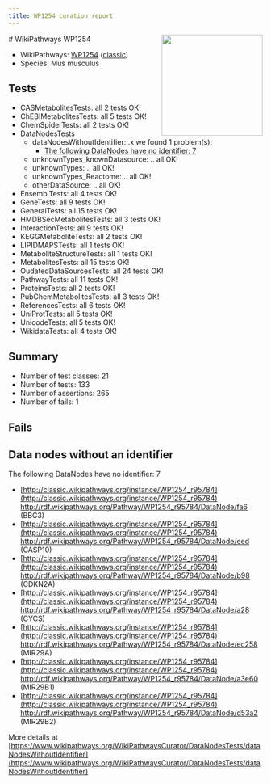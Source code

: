 ```yaml
---
title: WP1254 curation report
---
```


<img style="float: right; width: 200px" src="https://upload.wikimedia.org/wikipedia/commons/thumb/8/83/Wplogo_with_text_500.png/640px-Wplogo_with_text_500.png" />
# WikiPathways WP1254

* WikiPathways: [WP1254](https://wikipathways.org/pathways/WP1254) ([classic](https://classic.wikipathways.org/instance/WP1254))
* Species: Mus musculus
## Tests
* CASMetabolitesTests: all 2 tests OK!
* ChEBIMetabolitesTests: all 5 tests OK!
* ChemSpiderTests: all 2 tests OK!
* DataNodesTests
    * dataNodesWithoutIdentifier: .x we found 1 problem(s):
        * [The following DataNodes have no identifier: 7](#d2d32fa6)
    * unknownTypes_knownDatasource: .. all OK!
    * unknownTypes: .. all OK!
    * unknownTypes_Reactome: .. all OK!
    * otherDataSource: .. all OK!
* EnsemblTests: all 4 tests OK!
* GeneTests: all 9 tests OK!
* GeneralTests: all 15 tests OK!
* HMDBSecMetabolitesTests: all 3 tests OK!
* InteractionTests: all 9 tests OK!
* KEGGMetaboliteTests: all 2 tests OK!
* LIPIDMAPSTests: all 1 tests OK!
* MetaboliteStructureTests: all 1 tests OK!
* MetabolitesTests: all 15 tests OK!
* OudatedDataSourcesTests: all 24 tests OK!
* PathwayTests: all 11 tests OK!
* ProteinsTests: all 2 tests OK!
* PubChemMetabolitesTests: all 3 tests OK!
* ReferencesTests: all 6 tests OK!
* UniProtTests: all 5 tests OK!
* UnicodeTests: all 5 tests OK!
* WikidataTests: all 4 tests OK!


## Summary

* Number of test classes: 21
* Number of tests: 133
* Number of assertions: 265
* Number of fails: 1

## Fails

<a name="d2d32fa6" />

## Data nodes without an identifier

The following DataNodes have no identifier: 7

* [http://classic.wikipathways.org/instance/WP1254_r95784](http://classic.wikipathways.org/instance/WP1254_r95784) http://rdf.wikipathways.org/Pathway/WP1254_r95784/DataNode/fa6 (BBC3)
* [http://classic.wikipathways.org/instance/WP1254_r95784](http://classic.wikipathways.org/instance/WP1254_r95784) http://rdf.wikipathways.org/Pathway/WP1254_r95784/DataNode/eed (CASP10)
* [http://classic.wikipathways.org/instance/WP1254_r95784](http://classic.wikipathways.org/instance/WP1254_r95784) http://rdf.wikipathways.org/Pathway/WP1254_r95784/DataNode/b98 (CDKN2A)
* [http://classic.wikipathways.org/instance/WP1254_r95784](http://classic.wikipathways.org/instance/WP1254_r95784) http://rdf.wikipathways.org/Pathway/WP1254_r95784/DataNode/a28 (CYCS)
* [http://classic.wikipathways.org/instance/WP1254_r95784](http://classic.wikipathways.org/instance/WP1254_r95784) http://rdf.wikipathways.org/Pathway/WP1254_r95784/DataNode/ec258 (MIR29A)
* [http://classic.wikipathways.org/instance/WP1254_r95784](http://classic.wikipathways.org/instance/WP1254_r95784) http://rdf.wikipathways.org/Pathway/WP1254_r95784/DataNode/a3e60 (MIR29B1)
* [http://classic.wikipathways.org/instance/WP1254_r95784](http://classic.wikipathways.org/instance/WP1254_r95784) http://rdf.wikipathways.org/Pathway/WP1254_r95784/DataNode/d53a2 (MIR29B2)


More details at [https://www.wikipathways.org/WikiPathwaysCurator/DataNodesTests/dataNodesWithoutIdentifier](https://www.wikipathways.org/WikiPathwaysCurator/DataNodesTests/dataNodesWithoutIdentifier)

